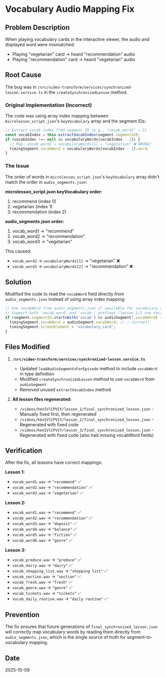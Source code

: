 # Vocabulary Audio Mapping Fix

## Problem Description

When playing vocabulary cards in the interactive viewer, the audio and displayed word were mismatched:

- Playing "vegetarian" card → heard "recommendation" audio
- Playing "recommendation" card → heard "vegetarian" audio

## Root Cause

The bug was in `/src/video-transform/services/synchronized-lesson.service.ts` in the `createSynchronizedLesson` method.

### Original Implementation (Incorrect)

The code was using array index mapping between `microlesson_script.json`'s `keyVocabulary` array and the segment IDs:

```typescript
// Extract vocab index from segment ID (e.g., "vocab_word2" → 2)
const vocabIndex = this.extractVocabIndex(segment.segmentId);
if (vocabIndex !== null && vocabularyWords[vocabIndex - 1]) {
  // Map: vocab_word2 → vocabularyWords[1] → "vegetarian" ❌ WRONG!
  timingSegment.vocabWord = vocabularyWords[vocabIndex - 1].word;
}
```

### The Issue

The order of words in `microlesson_script.json`'s `keyVocabulary` array didn't match the order in `audio_segments.json`:

**microlesson_script.json keyVocabulary order:**

1. recommend (index 0)
2. vegetarian (index 1)
3. recommendation (index 2)

**audio_segments.json order:**

1. vocab_word1 → "recommend"
2. vocab_word2 → "recommendation"
3. vocab_word3 → "vegetarian"

This caused:

- `vocab_word2` → `vocabularyWords[1]` → "vegetarian" ❌
- `vocab_word3` → `vocabularyWords[2]` → "recommendation" ❌

## Solution

Modified the code to read the `vocabWord` field directly from `audio_segments.json` instead of using array index mapping:

```typescript
// Use vocabWord from audio_segments.json if available for vocabulary cards
// Support both 'vocab_word' and 'vocab_' prefixes (lesson_1/2 use vocab_word1, lesson_3 uses vocab_produce)
if (segment.segmentId.startsWith('vocab') && audioSegment?.vocabWord) {
  timingSegment.vocabWord = audioSegment.vocabWord; // ✅ Correct!
  timingSegment.screenElement = 'vocabulary_card';
}
```

## Files Modified

1. **`/src/video-transform/services/synchronized-lesson.service.ts`**
   - Updated `loadAudioSegmentsForEpisode` method to include `vocabWord` in type definition
   - Modified `createSynchronizedLesson` method to use `vocabWord` from `audioSegment`
   - Removed unused `extractVocabIndex` method

2. **All lesson files regenerated:**
   - `/videos/henIVlCPVIY/lesson_1/final_synchronized_lesson.json` - Manually fixed first, then regenerated
   - `/videos/henIVlCPVIY/lesson_2/final_synchronized_lesson.json` - Regenerated with fixed code
   - `/videos/henIVlCPVIY/lesson_3/final_synchronized_lesson.json` - Regenerated with fixed code (also had missing vocabWord fields)

## Verification

After the fix, all lessons have correct mappings:

**Lesson 1:**

- `vocab_word1.wav` → `"recommend"` ✅
- `vocab_word2.wav` → `"recommendation"` ✅
- `vocab_word3.wav` → `"vegetarian"` ✅

**Lesson 2:**

- `vocab_word1.wav` → `"recommend"` ✅
- `vocab_word2.wav` → `"recommendation"` ✅
- `vocab_word3.wav` → `"deposit"` ✅
- `vocab_word4.wav` → `"balance"` ✅
- `vocab_word5.wav` → `"fiction"` ✅
- `vocab_word6.wav` → `"genre"` ✅

**Lesson 3:**

- `vocab_produce.wav` → `"produce"` ✅
- `vocab_dairy.wav` → `"dairy"` ✅
- `vocab_shopping_list.wav` → `"shopping list"` ✅
- `vocab_section.wav` → `"section"` ✅
- `vocab_fresh.wav` → `"fresh"` ✅
- `vocab_genre.wav` → `"genre"` ✅
- `vocab_tickets.wav` → `"tickets"` ✅
- `vocab_daily_routine.wav` → `"daily routine"` ✅

## Prevention

The fix ensures that future generations of `final_synchronized_lesson.json` will correctly map vocabulary words by reading them directly from `audio_segments.json`, which is the single source of truth for segment-to-vocabulary mapping.

## Date

2025-10-09
